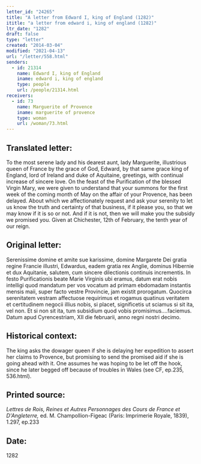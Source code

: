 ```yaml
---
letter_id: "24265"
title: "A letter from Edward I, king of England (1282)"
ititle: "a letter from edward i, king of england (1282)"
ltr_date: "1282"
draft: false
type: "letter"
created: "2014-03-04"
modified: "2021-04-13"
url: "/letter/558.html"
senders:
  - id: 21314
    name: Edward I, king of England
    iname: edward i, king of england
    type: people
    url: /people/21314.html
receivers:
  - id: 73
    name: Marguerite of Provence
    iname: marguerite of provence
    type: woman
    url: /woman/73.html
---
```

<h2> Translated letter:</h2>To the most serene lady and his dearest aunt, lady Marguerite, illustrious queen of France by the grace of God, Edward, by that same grace king of England, lord of Ireland and duke of Aquitaine, greetings, with continual increase of sincere love.
On the feast of the Purification of the blessed Virgin Mary, we were given to understand that your summons for the first week of the coming month of May on the affair of your Provence, has been delayed.  About which we affectionately request and ask your serenity to let us know the truth and certainty of that business, if it please you, so that we may know if it is so or not.  And if it is not, then we will make you the subsidy we promised you.
Given at Chichester, 12th of February, the tenth year of our reign.
<h2 class="mt-4"> Original letter:</h2>Serenissime domine et amite sue karissime, domine Margarete Dei gratia regine Francie illustri, Edwardus, eadem gratia rex Anglie, dominus Hibernie et dux Aquitanie, salutem, cum sincere dilectionis continuis incrementis. In festo Purificationis beate Marie Virginis ubi eramus, datum erat nobis intelligi quod mandatum per vos vocatum ad primam ebdomadam instantis mensis maii, super facto vestre Provincie, jam existit prorogatum. Quocirca serenitatem vestram affectuose requirimus et rogamus quatinus veritatem et certitudinem negocii illius nobis, si placet, significetis ut sciamus si sit ita, vel non. Et si non sit ita, tum subsidium quod vobis promisimus....faciemus. Datum apud Cyrencestriam, XII die februarii, anno regni nostri decimo.
<h2 class="mt-4"> Historical context:</h2>The king asks the dowager queen if she is delaying her expedition to assert her claims to Provence, but promising to send the promised aid if she is going ahead with it.  One assumes he was hoping to be let off the hook, since he later begged off because of troubles in Wales (see CF, ep.235, 536.html).
<h2 class="mt-4"> Printed source:</h2><p><em>Lettres de Rois, Reines et Autres Personnages des Cours de France et D'Angleterre,</em> ed. M. Champollion-Figeac (Paris: Imprimerie Royale, 1839), 1.297, ep.233</p><h2 class="mt-4"> Date:</h2>1282